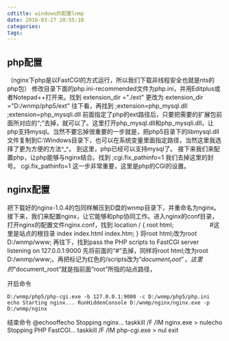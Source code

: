 ```yaml
---
cdtitle: windows的配置lnmp
date: 2016-03-27 20:55:18
categories: 
tags:  
---
```


## php配置
（nginx下php是以FastCGI的方式运行，所以我们下载非线程安全也就是nts的php包）
修改目录下面的php.ini-recommended文件为php.ini，并用Editplus或者Notepad++打开来。找到
extension_dir ="./ext"
更改为
extension_dir ="D:/wnmp/php5/ext"
往下看，再找到
;extension=php_mysql.dll ;extension=php_mysqli.dll
前面指定了php的ext路径后，只要把需要的扩展包前面所对应的“;”去掉，就可以了。这里打开php_mysql.dll和php_mysqli.dll，让php支持mysql。当然不要忘掉很重要的一步就是，把php5目录下的libmysql.dll文件复制到C:\Windows目录下，也可以在系统变量里面指定路径，当然这里我选择了更为方便的方法^_^。
到这里，php已经可以支持mysql了。
接下来我们来配置php，让php能够与nginx结合。找到
;cgi.fix_pathinfo=1
我们去掉这里的封号。
cgi.fix_pathinfo=1
这一步非常重要，这里是php的CGI的设置。
## nginx配置
把下载好的nginx-1.0.4的包同样解压到D盘的wnmp目录下，并重命名为nginx。接下来，我们来配置nginx，让它能够和php协同工作。进入nginx的conf目录，打开nginx的配置文件nginx.conf，找到
location / { root html;　　　　　　#这里是站点的根目录 index index.html index.htm; }
将root  html;改为root   D:/wnmp/www;
再往下，找到pass the PHP scripts to FastCGI server listening on 127.0.0.1:9000 
先将前面的“#”去掉，同样将root  html;改为root   D:/wnmp/www;。再把标记为红色的/scripts改为“$document_root”，这里的“$document_root”就是指前面“root”所指的站点路径，

开启命令
```
D:/wnmp/php5/php-cgi.exe -b 127.0.0.1:9000 -c D:/wnmp/php5/php.ini echo Starting nginx... RunHiddenConsole D:/wnmp/nginx/nginx.exe -p D:/wnmp/nginx
```
结束命令
@echooffecho Stopping nginx...   taskkill /F /IM nginx.exe > nulecho Stopping PHP FastCGI... taskkill /F /IM php-cgi.exe > nul exit
